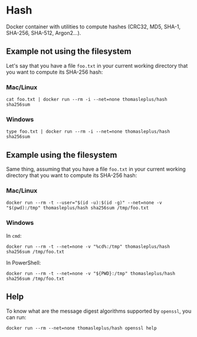 # Hash

Docker container with utilities to compute hashes (CRC32, MD5, SHA-1, SHA-256, SHA-512, Argon2...).

## Example not using the filesystem

Let's say that you have a file `foo.txt` in your current working directory that you want to compute its SHA-256 hash:

### Mac/Linux

```
cat foo.txt | docker run --rm -i --net=none thomasleplus/hash sha256sum
```

### Windows

```
type foo.txt | docker run --rm -i --net=none thomasleplus/hash sha256sum
```

## Example using the filesystem

Same thing, assuming that you have a file `foo.txt` in your current working directory that you want to compute its SHA-256 hash:

### Mac/Linux

```
docker run --rm -t --user="$(id -u):$(id -g)" --net=none -v "$(pwd):/tmp" thomasleplus/hash sha256sum /tmp/foo.txt
```

### Windows

In `cmd`:

```
docker run --rm -t --net=none -v "%cd%:/tmp" thomasleplus/hash sha256sum /tmp/foo.txt
```

In PowerShell:

```
docker run --rm -t --net=none -v "${PWD}:/tmp" thomasleplus/hash sha256sum /tmp/foo.txt
```

## Help

To know what are the message digest algorithms supported by `openssl`, you can run:

```
docker run --rm --net=none thomasleplus/hash openssl help
```
